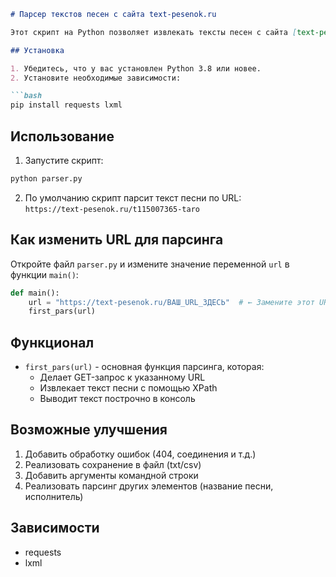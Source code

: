 
```markdown
# Парсер текстов песен с сайта text-pesenok.ru

Этот скрипт на Python позволяет извлекать тексты песен с сайта [text-pesenok.ru](https://text-pesenok.ru) с помощью библиотек `requests` и `lxml`.

## Установка

1. Убедитесь, что у вас установлен Python 3.8 или новее.
2. Установите необходимые зависимости:

```bash
pip install requests lxml
```

## Использование

1. Запустите скрипт:

```bash
python parser.py
```

2. По умолчанию скрипт парсит текст песни по URL:  
   `https://text-pesenok.ru/t115007365-taro`

## Как изменить URL для парсинга

Откройте файл `parser.py` и измените значение переменной `url` в функции `main()`:

```python
def main():
    url = "https://text-pesenok.ru/ВАШ_URL_ЗДЕСЬ"  # ← Замените этот URL
    first_pars(url)
```

## Функционал

- `first_pars(url)` - основная функция парсинга, которая:
  - Делает GET-запрос к указанному URL
  - Извлекает текст песни с помощью XPath
  - Выводит текст построчно в консоль

## Возможные улучшения

1. Добавить обработку ошибок (404, соединения и т.д.)
2. Реализовать сохранение в файл (txt/csv)
3. Добавить аргументы командной строки
4. Реализовать парсинг других элементов (название песни, исполнитель)

## Зависимости

- requests
- lxml

